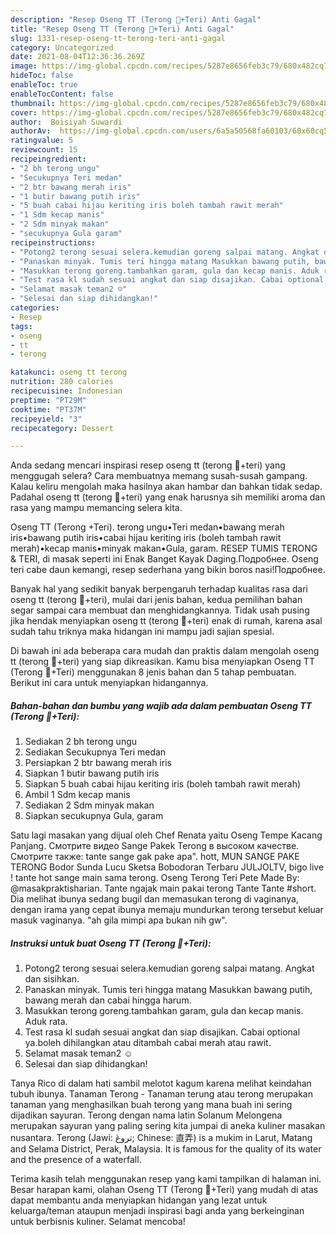 ```yaml
---
description: "Resep Oseng TT (Terong 🍆+Teri) Anti Gagal"
title: "Resep Oseng TT (Terong 🍆+Teri) Anti Gagal"
slug: 1331-resep-oseng-tt-terong-teri-anti-gagal
category: Uncategorized
date: 2021-08-04T12:36:36.269Z
image: https://img-global.cpcdn.com/recipes/5287e8656feb3c79/680x482cq70/oseng-tt-terong-teri-foto-resep-utama.jpg
hideToc: false
enableToc: true
enableTocContent: false
thumbnail: https://img-global.cpcdn.com/recipes/5287e8656feb3c79/680x482cq70/oseng-tt-terong-teri-foto-resep-utama.jpg
cover: https://img-global.cpcdn.com/recipes/5287e8656feb3c79/680x482cq70/oseng-tt-terong-teri-foto-resep-utama.jpg
author:  Boisiyah Suwardi
authorAv:  https://img-global.cpcdn.com/users/6a5a50568fa60103/60x60cq50/avatar.jpg
ratingvalue: 5
reviewcount: 15
recipeingredient:
- "2 bh terong ungu"
- "Secukupnya Teri medan"
- "2 btr bawang merah iris"
- "1 butir bawang putih iris"
- "5 buah cabai hijau keriting iris boleh tambah rawit merah"
- "1 Sdm kecap manis"
- "2 Sdm minyak makan"
- "secukupnya Gula garam"
recipeinstructions:
- "Potong2 terong sesuai selera.kemudian goreng salpai matang. Angkat dan sisihkan."
- "Panaskan minyak. Tumis teri hingga matang Masukkan bawang putih, bawang merah dan cabai hingga harum."
- "Masukkan terong goreng.tambahkan garam, gula dan kecap manis. Aduk rata."
- "Test rasa kl sudah sesuai angkat dan siap disajikan. Cabai optional ya.boleh dihilangkan atau ditambah cabai merah atau rawit."
- "Selamat masak teman2 ☺️"
- "Selesai dan siap dihidangkan!"
categories:
- Resep
tags:
- oseng
- tt
- terong

katakunci: oseng tt terong 
nutrition: 280 calories
recipecuisine: Indonesian
preptime: "PT29M"
cooktime: "PT37M"
recipeyield: "3"
recipecategory: Dessert

---
```



Anda sedang mencari inspirasi resep oseng tt (terong 🍆+teri) yang menggugah selera? Cara membuatnya memang susah-susah gampang. Kalau keliru mengolah maka hasilnya akan hambar dan bahkan tidak sedap. Padahal oseng tt (terong 🍆+teri) yang enak harusnya sih memiliki aroma dan rasa yang mampu memancing selera kita.


Oseng TT (Terong +Teri). terong ungu•Teri medan•bawang merah iris•bawang putih iris•cabai hijau keriting iris (boleh tambah rawit merah)•kecap manis•minyak makan•Gula, garam. RESEP TUMIS TERONG &amp; TERI, di masak seperti ini Enak Banget Kayak Daging.Подробнее. Oseng teri cabe daun kemangi, resep sederhana yang bikin boros nasi!Подробнее.

Banyak hal yang sedikit banyak berpengaruh terhadap kualitas rasa dari oseng tt (terong 🍆+teri), mulai dari jenis bahan, kedua pemilihan bahan segar sampai cara membuat dan menghidangkannya. Tidak usah pusing jika hendak menyiapkan oseng tt (terong 🍆+teri) enak di rumah, karena asal sudah tahu triknya maka hidangan ini mampu jadi sajian spesial.


Di bawah ini ada beberapa cara mudah dan praktis dalam mengolah oseng tt (terong 🍆+teri) yang siap dikreasikan. Kamu bisa menyiapkan Oseng TT (Terong 🍆+Teri) menggunakan 8 jenis bahan dan 5 tahap pembuatan. Berikut ini cara untuk menyiapkan hidangannya.

<!--inarticleads1-->

##### Bahan-bahan dan bumbu yang wajib ada dalam pembuatan Oseng TT (Terong 🍆+Teri):

1. Sediakan 2 bh terong ungu
1. Sediakan Secukupnya Teri medan
1. Persiapkan 2 btr bawang merah iris
1. Siapkan 1 butir bawang putih iris
1. Siapkan 5 buah cabai hijau keriting iris (boleh tambah rawit merah)
1. Ambil 1 Sdm kecap manis
1. Sediakan 2 Sdm minyak makan
1. Siapkan secukupnya Gula, garam


Satu lagi masakan yang dijual oleh Chef Renata yaitu Oseng Tempe Kacang Panjang. Смотрите видео Sange Pakek Terong в высоком качестве. Смотрите также: tante sange gak pake apa&#34;. hott, MUN SANGE PAKE TERONG Bodor Sunda Lucu Sketsa Bobodoran Terbaru JULJOLTV, bigo live ! tante hot sange main sama terong. Oseng Terong Teri Pete Made By: @masakpraktisharian. Tante ngajak main pakai terong Tante Tante #short. Dia melihat ibunya sedang bugil dan memasukan terong di vaginanya, dengan irama yang cepat ibunya memaju mundurkan terong tersebut keluar masuk vaginanya. &#34;ah gila mimpi apa bukan nih gw&#34;. 

<!--inarticleads2-->

##### Instruksi untuk buat Oseng TT (Terong 🍆+Teri):

1. Potong2 terong sesuai selera.kemudian goreng salpai matang. Angkat dan sisihkan.
1. Panaskan minyak. Tumis teri hingga matang Masukkan bawang putih, bawang merah dan cabai hingga harum.
1. Masukkan terong goreng.tambahkan garam, gula dan kecap manis. Aduk rata.
1. Test rasa kl sudah sesuai angkat dan siap disajikan. Cabai optional ya.boleh dihilangkan atau ditambah cabai merah atau rawit.
1. Selamat masak teman2 ☺️
1. Selesai dan siap dihidangkan!

Tanya Rico di dalam hati sambil melotot kagum karena melihat keindahan tubuh ibunya. Tanaman Terong - Tanaman terung atau terong merupakan tanaman yang menghasilkan buah terong yang mana buah ini sering dijadikan sayuran. Terong dengan nama latin Solanum Melongena merupakan sayuran yang paling sering kita jumpai di aneka kuliner masakan nusantara. Terong (Jawi: تروڠ; Chinese: 直弄) is a mukim in Larut, Matang and Selama District, Perak, Malaysia. It is famous for the quality of its water and the presence of a waterfall. 

Terima kasih telah menggunakan resep yang kami tampilkan di halaman ini. Besar harapan kami, olahan Oseng TT (Terong 🍆+Teri) yang mudah di atas dapat membantu anda menyiapkan hidangan yang lezat untuk keluarga/teman ataupun menjadi inspirasi bagi anda yang berkeinginan untuk berbisnis kuliner. Selamat mencoba!
